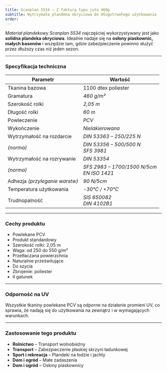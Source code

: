 ```yaml
---
title: Scanplan 5534 – Z fakturą typu juta 460g
subtitle: Wytrzymała plandeka okryciowa do długotrwałego użytkowania
order: 
---
```




*Materiał plandekowy Scanplan 5534* najczęściej wykorzystywany jest jako **solidna plandeka okryciowa**. Idealnie nadaje się na **osłony piaskownic, małych basenów** i wszędzie tam, gdzie zabezpieczenie powinno służyć przez dłuższy czas niż jeden sezon.

---

### **Specyfikacja techniczna**

| **Parametr**                  | **Wartość**                      |
|--------------------------------|----------------------------------|
| Tkanina bazowa                | 1100 dtex poliester              |
| Gramatura                     | *460 g/m²*                      |
| Szerokość rolki               | *2,05 m*                        |
| Długość rolki                 | *60 m*                          |
| Powleczenie                   | *PCV*                           |
| Wykończenie                   | *Nielakierowana*                |
| Wytrzymałość na rozdarcie     | *DIN 53363 – 250/225 N*         |
| *(norma)*                     | *DIN 53356 – 500/500 N*<br>*SFS 3981* |
| Wytrzymałość na rozrywanie    | *DIN 53354*                     |
| *(norma)*                     | *SFS 2983 – 1700/1500 N/5cm*<br>*EN ISO 1421* |
| Adhezja *(przyleganie warstw)* | *90 N/5cm*                      |
| Temperatura użytkowania       | *-30°C / +70°C*                 |
| Trudnopalność                 | *SIS 650082*<br>*DIN 4102B1*    |

---

### **Cechy produktu**
- Powlekane PCV  
- Produkt standardowy  
- Szerokość rolki: 2,05 m  
- Waga: od 250 do 550 g/m²  
- Przetłaczana powierzchnia  
- Naturalnie prześwitujące  
- Do szycia  
- Zbrojenie: poliester  
- II gatunek  

---

### **Odporność na UV**
Wszystkie tkaniny powlekane PCV są odporne na działanie promieni UV, co sprawia, że nadają się do użytkowania na zewnątrz i w wymagających warunkach.

---

### **Zastosowanie tego produktu**
- **Rolnictwo** – Transport wolnobieżny  
- **Transport** – Zabezpieczenie płaskiej skrzyni ładunkowej  
- **Sport i rekreacja** – Plandeki na łodzie i jachty  
- **Dom i ogród** – Małe zadaszenia  
- **Dom i ogród** – Osłony piaskownicy  
